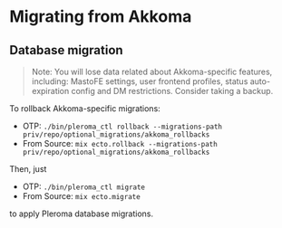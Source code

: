 # Migrating from Akkoma

## Database migration

> Note: You will lose data related about Akkoma-specific features, including: MastoFE settings, user frontend profiles, status auto-expiration config and DM restrictions. Consider taking a backup.

To rollback Akkoma-specific migrations:

- OTP: `./bin/pleroma_ctl rollback --migrations-path priv/repo/optional_migrations/akkoma_rollbacks`
- From Source: `mix ecto.rollback --migrations-path priv/repo/optional_migrations/akkoma_rollbacks`

Then, just

- OTP: `./bin/pleroma_ctl migrate`
- From Source: `mix ecto.migrate`

to apply Pleroma database migrations.
